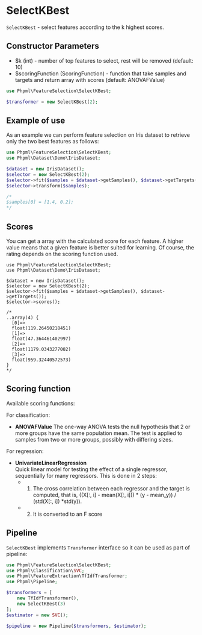 # SelectKBest

`SelectKBest` - select features according to the k highest scores.

## Constructor Parameters

* $k (int) - number of top features to select, rest will be removed (default: 10)
* $scoringFunction (ScoringFunction) - function that take samples and targets and return array with scores (default: ANOVAFValue)

```php
use Phpml\FeatureSelection\SelectKBest;

$transformer = new SelectKBest(2);
```

## Example of use

As an example we can perform feature selection on Iris dataset to retrieve only the two best features as follows:

```php
use Phpml\FeatureSelection\SelectKBest;
use Phpml\Dataset\Demo\IrisDataset;

$dataset = new IrisDataset();
$selector = new SelectKBest(2);
$selector->fit($samples = $dataset->getSamples(), $dataset->getTargets());
$selector->transform($samples);

/*
$samples[0] = [1.4, 0.2]; 
*/
```

## Scores

You can get a array with the calculated score for each feature. 
A higher value means that a given feature is better suited for learning.
Of course, the rating depends on the scoring function used.

```
use Phpml\FeatureSelection\SelectKBest;
use Phpml\Dataset\Demo\IrisDataset;

$dataset = new IrisDataset();
$selector = new SelectKBest(2);
$selector->fit($samples = $dataset->getSamples(), $dataset->getTargets());
$selector->scores();

/*
..array(4) {
  [0]=>
  float(119.26450218451)
  [1]=>
  float(47.364461402997)
  [2]=>
  float(1179.0343277002)
  [3]=>
  float(959.32440572573)
} 
*/
```

## Scoring function

Available scoring functions:

For classification:
 - **ANOVAFValue**
   The one-way ANOVA tests the null hypothesis that 2 or more groups have the same population mean.
   The test is applied to samples from two or more groups, possibly with differing sizes.

For regression:
 - **UnivariateLinearRegression**  
   Quick linear model for testing the effect of a single regressor, sequentially for many regressors.
   This is done in 2 steps:
     - 1. The cross correlation between each regressor and the target is computed, that is, ((X[:, i] - mean(X[:, i])) * (y - mean_y)) / (std(X[:, i]) *std(y)).
     - 2. It is converted to an F score 

## Pipeline

`SelectKBest` implements `Transformer` interface so it can be used as part of pipeline:

```php
use Phpml\FeatureSelection\SelectKBest;
use Phpml\Classification\SVC;
use Phpml\FeatureExtraction\TfIdfTransformer;
use Phpml\Pipeline;

$transformers = [
    new TfIdfTransformer(),
    new SelectKBest(3)
];
$estimator = new SVC();

$pipeline = new Pipeline($transformers, $estimator);
```

